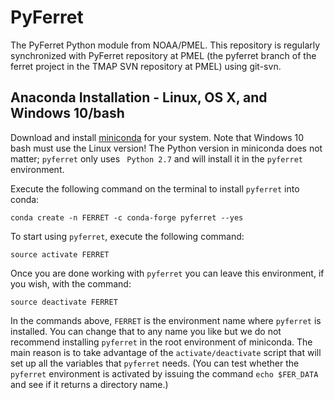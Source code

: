 # PyFerret
The PyFerret Python module from NOAA/PMEL.
This repository is regularly synchronized with PyFerret repository at PMEL
(the pyferret branch of the ferret project in the TMAP SVN repository at PMEL)
using git-svn.

## Anaconda Installation - Linux, OS X, and Windows 10/bash

Download and install [miniconda](http://conda.pydata.org/miniconda.html) for your system. Note that Windows 10 bash must use the Linux version! The Python version in miniconda does not matter; `pyferret` only uses ` Python 2.7` and will install it in the `pyferret` environment.

Execute the following command on the terminal to install `pyferret` into conda:
```shell
conda create -n FERRET -c conda-forge pyferret --yes
```

To start using `pyferret`, execute the following command:
```shell
source activate FERRET
```

Once you are done working with `pyferret` you can leave this environment, if you wish, with the command:
```shell
source deactivate FERRET
```

In the commands above, `FERRET` is the environment name where `pyferret` is installed. You can change that to any name you like but we do not recommend installing `pyferret` in the root environment of miniconda. The main reason is to take advantage of the `activate/deactivate` script that will set up all the variables that `pyferret` needs. (You can test whether the `pyferret` environment is activated by issuing the command `echo $FER_DATA` and see if it returns a directory name.)

